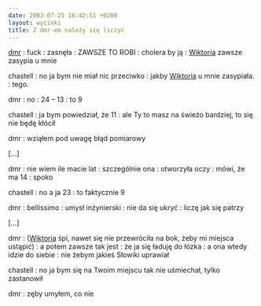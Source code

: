 ```yaml
---
date: 2003-07-25 16:42:51 +0200
layout: wycinki
title: Z dmr-em należy się liczyć
---
```


[dmr](http://bol-istnienia.org/ 'ból. istnienia. org.')
: fuck
: zasnęła
: ZAWSZE TO ROBI
: cholera by ją
: [Wiktoria](http://dmr.art.pl/digie/?show=02-12-23/PC230053.jpg 'grudniowa') zawsze zasypia u mnie

chastell
: no ja bym nie miał nic przeciwko
: jakby [Wiktoria](http://dmr.art.pl/digie/?show=03-01-29/P1290016.jpg 'styczniowa') u mnie zasypiała.
: tego.

dmr
: no
: 24 – 13
: to 9

chastell
: ja bym powiedział, że 11
: ale Ty to masz na świeżo bardziej, to się nie będę kłócił

dmr
: wziąłem pod uwagę błąd pomiarowy

[…]

dmr
: nie wiem ile macie lat
: szczególnie ona
: otworzyła oczy
: mówi, że ma 14
: spoko

chastell
: no a ja 23
: to faktycznie 9

dmr
: bellissimo
: umysł inżynierski
: nie da się ukryć
: liczę jak się patrzy

[…]

dmr
: ([Wiktoria](http://dmr.art.pl/digie/?show=03-04-19/P1010099.jpg 'kwietniowa') śpi, nawet się nie przewróciła na bok, żeby mi miejsca ustąpić)
: a potem zawsze tak jest
: że ja się ładuję do łózka
: a ona wtedy idzie do siebie
: nie żebym jakieś Słowiki uprawiał

chastell
: no ja bym się na Twoim miejscu tak nie uśmiechał, tylko zastanowił

dmr
: zęby umyłem, co nie
